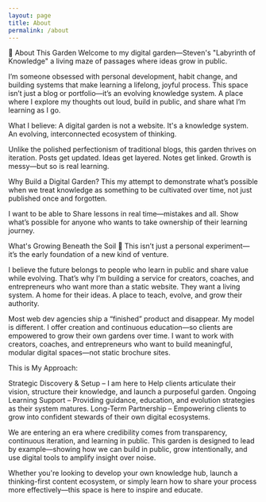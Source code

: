 ```yaml
---
layout: page
title: About
permalink: /about
---
```

🌱 About This Garden
Welcome to my digital garden—Steven's "Labyrinth of Knowledge"  a living maze of passages where ideas grow in public.

I’m someone obsessed with personal development, habit change, and building systems that make learning a lifelong, joyful process. This space isn’t just a blog or portfolio—it’s an evolving knowledge system. A place where I explore my thoughts out loud, build in public, and share what I’m learning as I go.

What I believe: 
A digital garden is not a website. It's a knowledge system. An evolving, interconnected ecosystem of thinking.

Unlike the polished perfectionism of traditional blogs, this garden thrives on iteration. Posts get updated. Ideas get layered. Notes get linked. Growth is messy—but so is real learning.

Why Build a Digital Garden?
This my attempt to demonstrate what’s possible when we treat knowledge as something to be cultivated over time, not just published once and forgotten.


I want to be able to Share lessons in real time—mistakes and all.
Show what’s possible for anyone who wants to take ownership of their learning journey.

What's Growing Beneath the Soil 🌿
This isn’t just a personal experiment—it’s the early foundation of a new kind of venture. 

I believe the future belongs to people who learn in public and share value while evolving. That’s why I’m building a service for creators, coaches, and entrepreneurs who want more than a static website. They want a living system. A home for their ideas. A place to teach, evolve, and grow their authority.

Most web dev agencies ship a “finished” product and disappear.
My model is different.
I offer creation and continuous education—so clients are empowered to grow their own gardens over time.
 I want to work with creators, coaches, and entrepreneurs who want to build meaningful, modular digital spaces—not static brochure sites.

This is My Approach:

Strategic Discovery & Setup – I am here to Help clients articulate their vision, structure their knowledge, and launch a purposeful garden.
Ongoing Learning Support – Providing guidance, education, and evolution strategies as their system matures.
Long-Term Partnership – Empowering clients to grow into confident stewards of their own digital ecosystems.

We are entering an era where credibility comes from transparency, continuous iteration, and learning in public. This garden is designed to lead by example—showing how we can build in public, grow intentionally, and use digital tools to amplify insight over noise.

Whether you're looking to develop your own knowledge hub, launch a thinking-first content ecosystem, or simply learn how to share your process more effectively—this space is here to inspire and educate.
